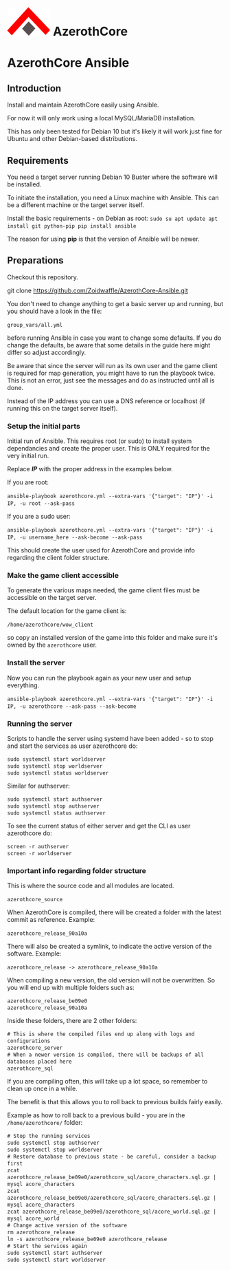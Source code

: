 # ![logo](https://raw.githubusercontent.com/azerothcore/azerothcore.github.io/master/images/logo-github.png) AzerothCore

# AzerothCore Ansible

## Introduction

Install and maintain AzerothCore easily using Ansible.

For now it will only work using a local MySQL/MariaDB installation.

This has only been tested for Debian 10 but it's likely it will work just fine for Ubuntu and other Debian-based distributions.

## Requirements

You need a target server running Debian 10 Buster where the software will be installed.

To initiate the installation, you need a Linux machine with Ansible. This can be a different machine or the target server itself.

Install the basic requirements - on Debian as root:
`sudo su
apt update
apt install git python-pip
pip install ansible`

The reason for using **pip** is that the version of Ansible will be newer.

## Preparations

Checkout this repository.

git clone https://github.com/Zoidwaffle/AzerothCore-Ansible.git

You don't need to change anything to get a basic server up and running, but you should have a look in the file:

`group_vars/all.yml`

before running Ansible in case you want to change some defaults. If you do change the defaults, be aware that some details in the guide here might differ so adjust accordingly.

Be aware that since the server will run as its own user and the game client is required for map generation, you might have to run the playbook twice. This is not an error, just see the messages and do as instructed until all is done. 

Instead of the IP address you can use a DNS reference or localhost (if running this on the target server itself).

### Setup the initial parts

Initial run of Ansible. This requires root (or sudo) to install system dependancies and create the proper user. This is ONLY required for the very initial run.

Replace ***IP*** with the proper address in the examples below.

If you are root:

`ansible-playbook azerothcore.yml --extra-vars '{"target": "IP"}' -i IP, -u root --ask-pass`

If you are a sudo user:

`ansible-playbook azerothcore.yml --extra-vars '{"target": "IP"}' -i IP, -u username_here --ask-become --ask-pass`

This should create the user used for AzerothCore and provide info regarding the client folder structure.

### Make the game client accessible

To generate the various maps needed, the game client files must be accessible on the target server.

The default location for the game client is:

`/home/azerothcore/wow_client`

so copy an installed version of the game into this folder and make sure it's owned by the `azerothcore` user.

### Install the server

Now you can run the playbook again as your new user and setup everything.

`ansible-playbook azerothcore.yml --extra-vars '{"target": "IP"}' -i IP, -u azerothcore --ask-pass --ask-become`

### Running the server

Scripts to handle the server using systemd have been added - so to stop and start the services as user azerothcore do:

```
sudo systemctl start worldserver
sudo systemctl stop worldserver
sudo systemctl status worldserver
```

Similar for authserver:

```
sudo systemctl start authserver
sudo systemctl stop authserver
sudo systemctl status authserver
```

To see the current status of either server and get the CLI as user azerothcore do:

```
screen -r authserver
screen -r worldserver
```

### Important info regarding folder structure

This is where the source code and all modules are located.

`azerothcore_source`

When AzerothCore is compiled, there will be created a folder with the latest commit as reference. Example:

`azerothcore_release_90a10a`

There will also be created a symlink, to indicate the active version of the software. Example:

`azerothcore_release -> azerothcore_release_90a10a`

When compiling a new version, the old version will not be overwritten. So you will end up with multiple folders such as:

```
azerothcore_release_be09e0
azerothcore_release_90a10a
```

Inside these folders, there are 2 other folders:

```
# This is where the compiled files end up along with logs and configurations
azerothcore_server 
# When a newer version is compiled, there will be backups of all databases placed here
azerothcore_sql
```

If you are compiling often, this will take up a lot space, so remember to clean up once in a while.

The benefit is that this allows you to roll back to previous builds fairly easily.

Example as how to roll back to a previous build - you are in the `/home/azerothcore/` folder:


```
# Stop the running services
sudo systemctl stop authserver
sudo systemctl stop worldserver
# Restore database to previous state - be careful, consider a backup first
zcat azerothcore_release_be09e0/azerothcore_sql/acore_characters.sql.gz | mysql acore_characters
zcat azerothcore_release_be09e0/azerothcore_sql/acore_characters.sql.gz | mysql acore_characters
zcat azerothcore_release_be09e0/azerothcore_sql/acore_world.sql.gz | mysql acore_world
# Change active version of the software
rm azerothcore_release
ln -s azerothcore_release_be09e0 azerothcore_release
# Start the services again
sudo systemctl start authserver
sudo systemctl start worldserver
```
